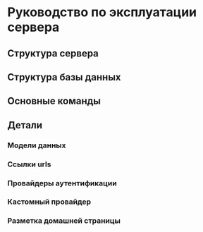 # Руководство по эксплуатации сервера
## Структура сервера
## Структура базы данных
## Основные команды
## Детали
### Модели данных
### Ссылки urls
### Провайдеры аутентификации
### Кастомный провайдер
### Разметка домашней страницы
